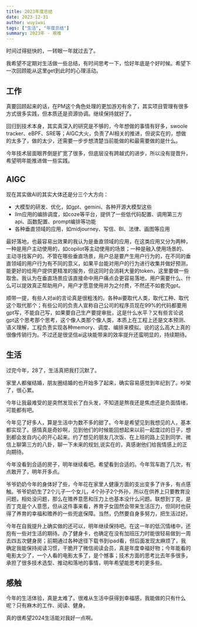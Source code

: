 ```yaml
---
title: 2023年度总结
date: 2023-12-31
author: wuyiwai
tags: ["生活", "年度总结"]
summary: 2023年 - 艰难
---
```


时间过得挺快的，一转眼一年就过去了。

我希望不定期对生活做一些总结，有时间思考一下，恰好年底是个好时候。希望下一次回顾能从这里get到此时的心理活动。

## 工作
真要回顾起来的话，在PM这个角色处理的更加游刃有余了，其实项目管理有很多方式很多实践，但本质还是资源协调。继续保持就好了。

回归到技术本身，其实真深入的研究是不够的，今年想做的事情有好多，swoole tracker、eBPF、SRE等；AIGC大火，负责了AI相关的推进，但说实在的，想做的太多了，做的太少，还需要一步步想清楚当前能做的和最需要做的是什么。

今年技术层面眼界倒是扩宽了很多，但底层没有跨越式的进步，所以没有提晋升，希望明年能推进做一些实践。

## AIGC
现在其实做AI的其实大体还是分三个大方向：

- 大模型的研发、优化，如gpt、gemini、各种开源大模型这些
- llm应用的编排调度，如coze等平台，提供了一些低代码配置、调用第三方api、函数配置、prompt编排等功能
- 各种垂直领域的应用，如midjourney、写信、BI、法律、画图等应用

最好落地，也最容易出效果的我认为是垂直领域的应用，在这类应用又分为两种，一种是用户主动使用的，如copilot等主动使用的场景；一种是融入使用场景的、主动寻找客户的。不管在哪些垂直场景，用户总是要产生用户行为的，在不同的垂直领域的用户行为有不同的意义，如果平台能对用户的行为进行收集并做好预测，能更好的给用户提供更精准的服务，但这同时会消耗大量的token，这里要做一些取舍。我认为在垂直场景应该直接命中用户痛点会更容易落地，用户需要什么、什么可以提效真正帮助用户，用户才愿意使用并为之付费，不然还不如套壳gpt。

顺带一提，有些人对ai的言论真是很粗浅的。各种ai要取代人类，取代工种、取代这个取代那个；有些公司的负责人宣称自己公司的程序员现在99%的代码都要用gpt写，不能自己写，如果要自己生产要提审批，这是什么水平？又有些言论说gpt这个思考那个思考，这个像人类那个像人类，本质上在工程上还是文本预测、语义理解，工程负责实现各种memory、调度、编排来模拟。说的这么高大上真的很像传销行为。不过还是很坚信ai这块能带来的效率提升还蛮明显的，持续期待。

## 生活
过完今年，28了，生活真把我打沉默了。

家里人都催结婚，朋友圈结婚的也开始多了起来，确实容易感觉到年纪到了。吵架了，很心累。

今年让我最难受的是突然发现长了白头发，不知道是熬夜还是焦虑还是负面情绪，可能都有吧。

今年见了好多人，算是生活中为数不多的甜了。今年是希望见到我想见的人，基本都实现了。感情真是奇妙啊，见到他们的时候能回想起来以前一起度过的日子，想到都会发自内心的开心起来。约了想见的朋友几次饭、在上班的路上见到同学、微信上聊第三方的八卦，聊一下未来的规划,说实在的，真感谢他们给我情感上的正向期待。

今年没看到合适的房子，明年继续看吧。希望看到合适的。今年驾车跑了几次，有点敢开了，明年开多点。

爷爷奶奶今年的身体好了些，今年花在家里人健康方面的支出变多了许多，有点感触。爷爷奶奶生了2个儿子一个女儿，4个孙子2个外孙，所以在供养上只要教育没问题，相处没问题，那么在赡养意愿和压力上也基本没什么问题。联想到丁克，是否丁克是个人意愿，但从这件事来看，养育子女固然会带来生活压力，但同时也获得了养育的幸福和赡养的一些兜底保障。当然，仍然要自身多努力，把生活过好。

今年在自我提升上确实做的还可以，明年继续保持吧。在这一年的低沉情绪中，还抱有一些对生活的期待。办了健身卡，也确定在没有加班压力时能很轻易做到一周去四五次健身房；前期通过各种途径下载书到ipad看，但后面发现太麻烦了，我确定我能保持阅读习惯，干脆开了微信阅读会员，真是年度幸福好物；今年能看的电影太少了，一个人看的电影太多了，是个憾事；技术方面的思考比去年多很多，承担了很多技术选型、推动和落地的事情，明年希望能思考的更多些。

## 感触
今年的生活体验，真是太难了。很难从生活中获得到幸福感，我能做的只有什么呢？只有麻木的工作、阅读、健身。

真的很希望2024生活能对我好一点啊。